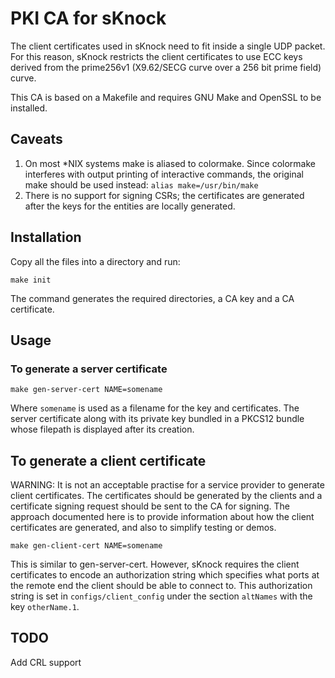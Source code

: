 # PKI CA for sKnock

The client certificates used in sKnock need to fit inside a single UDP packet.
For this reason, sKnock restricts the client certificates to use ECC keys
derived from the prime256v1 (X9.62/SECG curve over a 256 bit prime field) curve.

This CA is based on a Makefile and requires GNU Make and OpenSSL to be installed.

## Caveats
1. On most \*NIX systems make is aliased to colormake. Since colormake interferes with output printing of interactive commands, the original make should be used instead: `alias make=/usr/bin/make`
2. There is no support for signing CSRs; the certificates are generated after the keys for the entities are locally generated.

## Installation
Copy all the files into a directory and run:

    make init
The command generates the required directories, a CA key and a CA certificate.

## Usage
### To generate a server certificate

    make gen-server-cert NAME=somename
Where `somename` is used as a filename for the key and certificates. The server certificate along with its private key bundled in a PKCS12 bundle whose filepath is displayed after its creation.

## To generate a client certificate

WARNING: It is not an acceptable practise for a service provider to generate client certificates.  The certificates should be generated by the clients and a certificate signing request should be sent to the CA for signing.  The approach documented here is to provide information about how the client certificates are generated, and also to simplify testing or demos.

    make gen-client-cert NAME=somename
This is similar to gen-server-cert.  However, sKnock requires the client certificates to encode an authorization string which specifies what ports at the remote end the client should be able to connect to.  This authorization string is set in `configs/client_config` under the section `altNames` with the key `otherName.1`.

## TODO
Add CRL support


